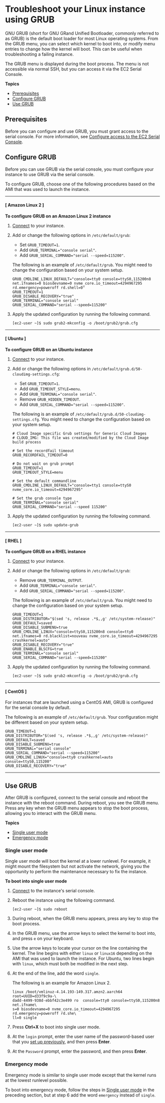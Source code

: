 # Troubleshoot your Linux instance using GRUB<a name="grub"></a>

GNU GRUB \(short for GNU GRand Unified Bootloader, commonly referred to as GRUB\) is the default boot loader for most Linux operating systems\. From the GRUB menu, you can select which kernel to boot into, or modify menu entries to change how the kernel will boot\. This can be useful when troubleshooting a failing instance\.

The GRUB menu is displayed during the boot process\. The menu is not accessible via normal SSH, but you can access it via the EC2 Serial Console\.

**Topics**
+ [Prerequisites](#grub-prerequisites)
+ [Configure GRUB](#configure-grub)
+ [Use GRUB](#use-grub)

## Prerequisites<a name="grub-prerequisites"></a>

Before you can configure and use GRUB, you must grant access to the serial console\. For more information, see [Configure access to the EC2 Serial Console](configure-access-to-serial-console.md)\.

## Configure GRUB<a name="configure-grub"></a>

Before you can use GRUB via the serial console, you must configure your instance to use GRUB via the serial console\.

To configure GRUB, choose one of the following procedures based on the AMI that was used to launch the instance\.

------
#### [ Amazon Linux 2 ]

**To configure GRUB on an Amazon Linux 2 instance**

1. [Connect](AccessingInstances.md) to your instance\.

1. Add or change the following options in `/etc/default/grub`:
   + Set `GRUB_TIMEOUT=1`\.
   + Add `GRUB_TERMINAL="console serial"`\.
   + Add `GRUB_SERIAL_COMMAND="serial --speed=115200"`\.

   The following is an example of `/etc/default/grub`\. You might need to change the configuration based on your system setup\.

   ```
   GRUB_CMDLINE_LINUX_DEFAULT="console=tty0 console=ttyS0,115200n8 net.ifnames=0 biosdevname=0 nvme_core.io_timeout=4294967295 rd.emergency=poweroff rd.shell=0"
   GRUB_TIMEOUT=1
   GRUB_DISABLE_RECOVERY="true"
   GRUB_TERMINAL="console serial"
   GRUB_SERIAL_COMMAND="serial --speed=115200"
   ```

1. Apply the updated configuration by running the following command\.

   ```
   [ec2-user ~]$ sudo grub2-mkconfig -o /boot/grub2/grub.cfg
   ```

------
#### [ Ubuntu ]

**To configure GRUB on an Ubuntu instance**

1. [Connect](AccessingInstances.md) to your instance\.

1. Add or change the following options in `/etc/default/grub.d/50-cloudimg-settings.cfg`:
   + Set `GRUB_TIMEOUT=1`\.
   + Add `GRUB_TIMEOUT_STYLE=menu`\.
   + Add `GRUB_TERMINAL="console serial"`\.
   + Remove `GRUB_HIDDEN_TIMEOUT`\.
   + Add `GRUB_SERIAL_COMMAND="serial --speed=115200"`\.

   The following is an example of `/etc/default/grub.d/50-cloudimg-settings.cfg`\. You might need to change the configuration based on your system setup\.

   ```
   # Cloud Image specific Grub settings for Generic Cloud Images
   # CLOUD_IMG: This file was created/modified by the Cloud Image build process
   
   # Set the recordfail timeout
   GRUB_RECORDFAIL_TIMEOUT=0
   
   # Do not wait on grub prompt
   GRUB_TIMEOUT=1
   GRUB_TIMEOUT_STYLE=menu
   
   # Set the default commandline
   GRUB_CMDLINE_LINUX_DEFAULT="console=tty1 console=ttyS0 nvme_core.io_timeout=4294967295"
   
   # Set the grub console type
   GRUB_TERMINAL="console serial"
   GRUB_SERIAL_COMMAND="serial --speed 115200"
   ```

1. Apply the updated configuration by running the following command\.

   ```
   [ec2-user ~]$ sudo update-grub
   ```

------
#### [ RHEL ]

**To configure GRUB on a RHEL instance**

1. [Connect](AccessingInstances.md) to your instance\.

1. Add or change the following options in `/etc/default/grub`:
   + Remove `GRUB_TERMINAL_OUTPUT`\.
   + Add `GRUB_TERMINAL="console serial"`\.
   + Add `GRUB_SERIAL_COMMAND="serial --speed=115200"`\.

   The following is an example of `/etc/default/grub`\. You might need to change the configuration based on your system setup\.

   ```
   GRUB_TIMEOUT=1
   GRUB_DISTRIBUTOR="$(sed 's, release .*$,,g' /etc/system-release)"
   GRUB_DEFAULT=saved
   GRUB_DISABLE_SUBMENU=true
   GRUB_CMDLINE_LINUX="console=ttyS0,115200n8 console=tty0 net.ifnames=0 rd.blacklist=nouveau nvme_core.io_timeout=4294967295 crashkernel=auto"
   GRUB_DISABLE_RECOVERY="true"
   GRUB_ENABLE_BLSCFG=true
   GRUB_TERMINAL="console serial"
   GRUB_SERIAL_COMMAND="serial --speed=115200"
   ```

1. Apply the updated configuration by running the following command\.

   ```
   [ec2-user ~]$ sudo grub2-mkconfig -o /boot/grub2/grub.cfg
   ```

------
#### [ CentOS ]

For instances that are launched using a CentOS AMI, GRUB is configured for the serial console by default\.

The following is an example of `/etc/default/grub`\. Your configuration might be different based on your system setup\.

```
GRUB_TIMEOUT=1
GRUB_DISTRIBUTOR="$(sed 's, release .*$,,g' /etc/system-release)"
GRUB_DEFAULT=saved
GRUB_DISABLE_SUBMENU=true
GRUB_TERMINAL="serial console"
GRUB_SERIAL_COMMAND="serial --speed=115200"
GRUB_CMDLINE_LINUX="console=tty0 crashkernel=auto console=ttyS0,115200"
GRUB_DISABLE_RECOVERY="true"
```

------

## Use GRUB<a name="use-grub"></a>

After GRUB is configured, connect to the serial console and reboot the instance with the reboot command\. During reboot, you see the GRUB menu\. Press any key when the GRUB menu appears to stop the boot process, allowing you to interact with the GRUB menu\.

**Topics**
+ [Single user mode](#single-user-mode)
+ [Emergency mode](#emergency-mode)

### Single user mode<a name="single-user-mode"></a>

Single user mode will boot the kernel at a lower runlevel\. For example, it might mount the filesystem but not activate the network, giving you the opportunity to perform the maintenance necessary to fix the instance\.

**To boot into single user mode**

1. [Connect](connect-to-serial-console.md#sc-connection-methods) to the instance's serial console\.

1. Reboot the instance using the following command\.

   ```
   [ec2-user ~]$ sudo reboot
   ```

1. During reboot, when the GRUB menu appears, press any key to stop the boot process\.

1. In the GRUB menu, use the arrow keys to select the kernel to boot into, and press `e` on your keyboard\. 

1. Use the arrow keys to locate your cursor on the line containing the kernel\. The line begins with either `linux` or `linux16` depending on the AMI that was used to launch the instance\. For Ubuntu, two lines begin with `linux`, which must both be modified in the next step\.

1. At the end of the line, add the word `single`\.

   The following is an example for Amazon Linux 2\.

   ```
   linux /boot/vmlinuz-4.14.193-149.317.amzn2.aarch64 root=UUID=d33f9c9a-\
   dadd-4499-938d-ebbf42c3e499 ro  console=tty0 console=ttyS0,115200n8 net.ifname\
   s=0 biosdevname=0 nvme_core.io_timeout=4294967295 rd.emergency=poweroff rd.she\
   ll=0 single
   ```

1. Press **Ctrl\+X** to boot into single user mode\.

1. At the `login` prompt, enter the user name of the password\-based user that you [set up previously](configure-access-to-serial-console.md#set-user-password), and then press **Enter**\.

1. At the `Password` prompt, enter the password, and then press **Enter**\.

### Emergency mode<a name="emergency-mode"></a>

Emergency mode is similar to single user mode except that the kernel runs at the lowest runlevel possible\.

To boot into emergency mode, follow the steps in [Single user mode](#single-user-mode) in the preceding section, but at step 6 add the word `emergency` instead of `single`\.